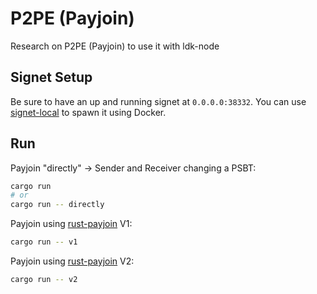 # P2PE (Payjoin)
Research on P2PE (Payjoin) to use it with ldk-node

## Signet Setup
Be sure to have an up and running signet at `0.0.0.0:38332`.
You can use [signet-local](https://github.com/arturgontijo/signet-local) to spawn it using Docker.

## Run

Payjoin "directly" -> Sender and Receiver changing a PSBT:
```bash
cargo run
# or
cargo run -- directly
```

Payjoin using [rust-payjoin](https://github.com/payjoin/rust-payjoin) V1:
```bash
cargo run -- v1
```

Payjoin using [rust-payjoin](https://github.com/payjoin/rust-payjoin) V2:
```bash
cargo run -- v2
```
